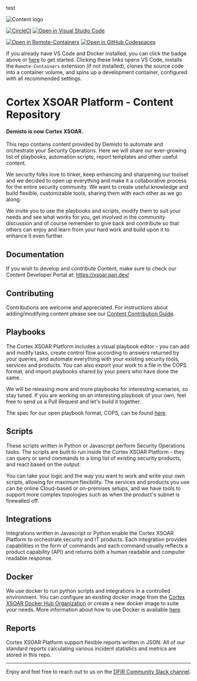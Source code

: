 test

![Content logo](xsoar_content_logo.png)

[![CircleCI](https://circleci.com/gh/demisto/content.svg?style=svg)](https://circleci.com/gh/demisto/content)
[![Open in Visual Studio Code](https://img.shields.io/badge/Open%20in%20Visual%20Studio%20Code-0078d7.svg?&logo=visual-studio-code)](https://open.vscode.dev/demisto/content)

[![Open in Remote-Containers](https://img.shields.io/static/v1?label=Remote%20-%20Containers&message=Open&color=blue&logo=visualstudiocode)](https://vscode.dev/redirect?url=vscode://ms-vscode-remote.remote-containers/cloneInVolume?url=git@github.com:demisto/content.git)
[![Open in GitHub Codespaces](https://github.com/codespaces/badge.svg)](https://github.com/codespaces/new?hide_repo_select=true&ref=master&repo=60525392&machine=standardLinux32gb&devcontainer_path=.devcontainer%2Fdevcontainer.json&location=WestEurope)


If you already have VS Code and Docker installed, you can click the badge above or [here](https://vscode.dev/redirect?url=vscode://ms-vscode-remote.remote-containers/cloneInVolume?url=git@github.com:demisto/content.git) to get started. Clicking these links opens VS Code, installs the `Remote-Containers` extension (if not installed), clones the source code into a container volume, and spins up a development container, configured with all recommended settings.

# Cortex XSOAR Platform - Content Repository
#### Demisto is now Cortex XSOAR.
This repo contains content provided by Demisto to automate and orchestrate your Security Operations. Here we will share our ever-growing list of playbooks, automation scripts, report templates and other useful content.

We security folks love to tinker, keep enhancing and sharpening our toolset and we decided to open up everything and make it a collaborative process for the entire security community. We want to create useful knowledge and build flexible, customizable tools, sharing them with each other as we go along.

We invite you to use the playbooks and scripts, modify them to suit your needs and see what works for you, get involved in the community discussion and of course remember to give back and contribute so that others can enjoy and learn from your hard work and build upon it to enhance it even further.

## Documentation
If you wish to develop and contribute Content, make sure to check our Content Developer Portal at: https://xsoar.pan.dev/

## Contributing
Contributions are welcome and appreciated. For instructions about adding/modifying content please see our [Content Contribution Guide](https://xsoar.pan.dev/docs/contributing/contributing).


## Playbooks
The Cortex XSOAR Platform includes a visual playbook editor - you can add and modify tasks, create control flow according to answers returned by your queries, and automate everything with your existing security tools, services and products. You can also export your work to a file in the COPS format, and import playbooks shared by your peers who have done the same.

We will be releasing more and more playbooks for interesting scenarios, so stay tuned. If you are working on an interesting playbook of your own, feel free to send us a Pull Request and let's build it together.

The spec for our open playbook format, COPS, can be found [here](https://github.com/demisto/COPS).

## Scripts
These scripts written in Python or Javascript perform Security Operations tasks.
The scripts are built to run inside the Cortex XSOAR Platform - they can query or send commands to a long list of existing security products, and react based on the output.

You can take your logic and the way you want to work and write your own scripts, allowing for maximum flexibility.
The services and products you use can be online Cloud-based or on-premises setups, and we have tools to support more complex topologies such as when the product's subnet is firewalled off.

## Integrations
Integrations written in Javascript or Python enable the Cortex XSOAR Platform to orchestrate security and IT products. Each integration provides capabilities in the form of commands and each command usually reflects a product capability (API) and returns both a human readable and computer readable response.

## Docker
We use docker to run python scripts and integrations in a controlled environment. You can configure an existing docker image from the [Cortex XSOAR Docker Hub Organization](https://hub.docker.com/u/demisto/) or create a new docker image to suite your needs. More information about how to use Docker is available [here](https://demisto.pan.dev/docs/docker). 

## Reports
Cortex XSOAR Platform support flexible reports written in JSON. All of our standard reports calculating various incident statistics and metrics are stored in this repo.

---
Enjoy and feel free to reach out to us on the [DFIR Community Slack channel](https://www.demisto.com/community/).

